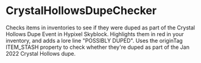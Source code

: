 # CrystalHollowsDupeChecker
Checks items in inventories to see if they were duped as part of the Crystal Hollows Dupe Event in Hypixel Skyblock.  Highlights them in red in your inventory, and adds a lore line "POSSIBLY DUPED".  Uses the originTag ITEM_STASH property to check whether they're duped as part of the Jan 2022 Crystal Hollows dupe.
